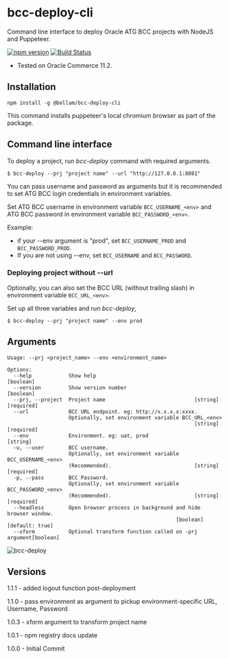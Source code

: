 # bcc-deploy-cli

Command line interface to deploy Oracle ATG BCC projects with NodeJS and Puppeteer.

[![npm version](https://img.shields.io/npm/v/@bellam/bcc-deploy-cli.svg?style=flat)](https://www.npmjs.com/package/@bellam/bcc-deploy-cli)
[![Build Status](https://travis-ci.org/bellam/bcc-deploy-cli.svg?branch=master)](https://travis-ci.org/bellam/bcc-deploy-cli)

- Tested on Oracle Commerce 11.2.

## Installation

`npm install -g @bellam/bcc-deploy-cli`

This command installs puppeteer's local chromium browser as part of the package.

## Command line interface

To deploy a project, run _bcc-deploy_ command with required arguments.

`$ bcc-deploy --prj "project name" --url "http://127.0.0.1:8081"`

You can pass username and password as arguments but it is recommended to set ATG BCC login credentials in environment variables.

Set ATG BCC username in environment variable `BCC_USERNAME_<env>` and ATG BCC password in environment variable `BCC_PASSWORD_<env>`.

Example:

- if your --env argument is "prod", set `BCC_USERNAME_PROD` and `BCC_PASSWORD_PROD`.
- If you are not using --env, set `BCC_USERNAME` and `BCC_PASSWORD`.

### Deploying project without --url

Optionally, you can also set the BCC URL (without trailing slash) in environment variable `BCC_URL_<env>`.

Set up all three variables and run _bcc-deploy_,

`$ bcc-deploy --prj "project name" --env prod`

## Arguments

```
Usage: --prj <project_name> --env <environment_name>

Options:
  --help            Show help                                          [boolean]
  --version         Show version number                                [boolean]
  --prj, --project  Project name                             [string] [required]
  --url             BCC URL endpoint. eg: http://x.x.x.x:xxxx.
                    Optionally, set environment variable BCC_URL_<env>
                                                             [string] [required]
  --env             Environment. eg: uat, prod                          [string]
  -u, --user        BCC username.
                    Optionally, set environment variable BCC_USERNAME_<env>
                    (Recommended).                           [string] [required]
  -p, --pass        BCC Password.
                    Optionally, set environment variable BCC_PASSWORD_<env>
                    (Recommended).                           [string] [required]
  --headless        Open browser process in background and hide browser window.
                                                       [boolean] [default: true]
  --xform           Optional transform function called on -prj argument[boolean]
```

![bcc-deploy](https://user-images.githubusercontent.com/1712809/91556676-bca7f200-e950-11ea-89ab-5c6062cdca46.png)

## Versions

1.1.1 - added logout function post-deployment

1.1.0 - pass environment as argument to pickup environment-specific URL, Username, Password

1.0.3 - xform argument to transform project name

1.0.1 - npm registry docs update

1.0.0 - Initial Commit
